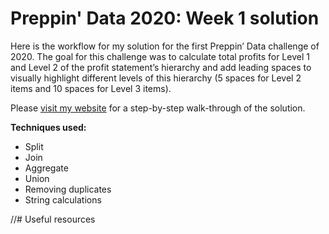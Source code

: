 # Preppin' Data 2020: Week 1 solution

Here is the workflow for my solution for the first Preppin’ Data challenge of 2020. The goal for this challenge was to calculate total profits for Level 1 and Level 2 of the profit statement’s hierarchy and add leading spaces to visually highlight different levels of this hierarchy (5 spaces for Level 2 items and 10 spaces for Level 3 items).

Please [visit my website](https://www.prosvetova.com/blog/2020-01-04-preppindata_2020w1) for a step-by-step walk-through of the solution. 


**Techniques used:**

 - Split
 - Join
 - Aggregate
 - Union
 - Removing duplicates
 - String calculations

//# Useful resources
